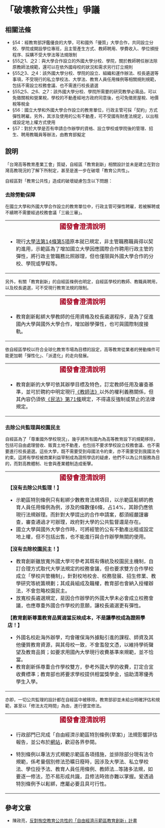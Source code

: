 # 「破壞教育公共性」爭議

## 相關法條

* §54：經教育部評鑑優良的大學，可和國外「優質」大學合作，共同設立分校、學院或開設學位專班，且主管產生方式、教師聘用、學費收入、學位頒授程序、採購不受大學法等法規限制
* §55之1、之2：與大學合作設立的外國大學分校、學院，關於教師聘任辦法除原教師法規範，還可以在依外國母校的狀況和需求另行訂立規則
* §55之3、之4：該外國大學分校、學院的設立、組織和運作辦法、校長遴選等事項，不受現行的私立學校法、大學法、教育人員任用條例等相關規則規範，包括不需設立校務會議、也不需進行校長遴選
* §55之5、之6、之7：該外國大學分校、學院所需要的研究教學必需品，可以免徵關稅和營業稅，學校的不動產經地方政府同意後，也可免徵房屋稅、地價稅等稅金
* §56：國立大學和外國大學合作設立的教育單位，行政主管可採「契約」方式彈性聘雇。另外，其涉及使用的公有不動產，可不受國有財產法規定，以出租或設定地上權方式使用
* §57：對於大學是否有申請合作辦學的資格、設立學校或學院後的管理、招生、聘用教職員等辦法，由教育部擬定

## 說明

「台灣高等教育產業工會」質疑，自經區「教育創新」相關設計並未是建立在對台灣高教現況的了解下所制定，甚至是進一步在破壞「教育公共性」。

自經區對「教育公共性」造成的破壞疑慮包含以下問題：

### 去除勞動保障

在國立大學和外國大學合作設立的教育單位中，行政主管可彈性聘雇，若被解聘或不續聘不需要經過校務會議「三級三審」。
<table border="0">
<tbody>
<tr>
<td style="text-align: center;"><strong><span style="font-size: 16pt; font-family: 微軟正黑體, sans-serif; color: #a50021;" lang="ZH-TW">國發會澄清說明</span></strong></td>
</tr>
<tr>
<td>
<ul>
<li>
<p>現行<a href="http://law.moj.gov.tw/LawClass/LawAll.aspx?PCode=H0030001">大學法第14條第5項</a>原本就已規定，非主管職務職員得以契約進用，示範區為了增加國立大學因應國際合作聘用行政主管的彈性，將行政主管職務比照辦理，但也僅限與外國大學合作的分校、學院或學程等。</p>
</li>
</ul>
</td>
</tr>
</tbody>
</table>
另外，有關「教育創新」的自經區條例也明定，自經區學校的教師、教職員聘用，以及校長遴選，可不受現行教育法規的限制。
<table border="0">
<tbody>
<tr>
<td style="text-align: center;"><strong><span style="font-size: 16pt; font-family: 微軟正黑體, sans-serif; font-style: normal; font-variant: normal; line-height: normal; color: #a50021;" lang="ZH-TW">國發會澄清說明</span></strong></td>
</tr>
<tr>
<td>
<ul>
<li>
<p>教育創新鬆綁大學教師的任用資格及校長遴選程序，是為了促進國內大學與國外大學合作，增加辦學彈性，也可與國際制度接軌。</p>
</li>
</ul>
</td>
</tr>
</tbody>
</table>
依自經區學校以符合全球化教育市場為目標的設定，高等教育從業者的勞動條件可能更加朝「彈性化」、「派遣化」的走向發展。
<table border="0">
<tbody>
<tr>
<td style="text-align: center;"><strong><span style="font-size: 16pt; font-family: 微軟正黑體, sans-serif; color: #a50021;" lang="ZH-TW">國發會澄清說明</span></strong></td>
</tr>
<tr>
<td>
<ul>
<li>
<p>教育創新的大學可依其辦學目標及特色，訂定教師任用及審查基準，並可於聘約中明定現行<a href="http://law.moj.gov.tw/LawClass/LawAll.aspx?PCode=H0020040">《教師法》</a>以外的權利義務關係，但其內容仍須依<a href="http://law.moj.gov.tw/LawClass/LawSingle.aspx?Pcode=B0000001&amp;FLNO=71">《民法》第71條</a>規定，不得違反強制或禁止的法律規定。</p>
</li>
</ul>
</td>
</tr>
</tbody>
</table>

### 去除公共監理與校園民主

自經區為了「尊重國外學校現況」，幾乎將所有國內為高等教育設下的規範移除，包括可自由處理營收、販賣土地不動產，也包括不要求學校設立校務會議、也不需要進行校長遴選。這些大學，既不需要受到母國法令約束，亦不需要受到我國法令約束。這將有學校被商業利益宰制成為證照學店的疑慮，他們不以為公共服務為目的，而對高教體制、社會與產業體制造成衝擊。
<table border="0">
<tbody>
<tr>
<td style="text-align: center;"><strong><span style="font-size: 16pt; font-family: 微軟正黑體, sans-serif; color: #a50021;" lang="ZH-TW">國發會澄清說明</span></strong></td>
</tr>
<tr>
<td><strong>【沒有去除公共監理！】</strong><br />
<ul>
<li>示範區特別條例只有鬆綁少數教育法規項目，以示範區鬆綁的教育人員任用條例為例，涉及的條數僅6條，占14%，其餘仍應依現行法規辦理。而針對大學提出的合作申請案，都須經嚴謹審查，審查通過才可辦理，政府對大學的公共監督還是存在。</li>
<li>國立大學與國外大學合作時，可將經管的公有不動產出租或設定地上權，但不包括出售，也不能進行與合作辦學無關的使用。</li>
</ul>
<strong>【沒有去除校園民主！】</strong><br />
<ul>
<li>教育創新雖放寬外國大學可參考其既有傳統及校園民主機制，自訂合理方式取代大學法規定的校務會議，但也要求雙方合作學校成立「學校共管機制」，針對校地校舍、校務發展、招生修業、教學研究等統籌規劃；其成員組成及職權，教育部也會納入授權辦法，不會忽略校園民主。</li>
<li>放寬校長遴選規定，是因合作辦學的外國大學未必會成立校務會議，也應尊重外國合作學校的意願，讓校長遴選更有彈性。</li>
</ul>
<strong>【教育創新尊重教育品質適當反映成本，不是讓學校成為證照學店！】</strong><br />
<ul>
<li>外國名校赴海外辦學，均會確保海外據點引進的課程、師資及其他優質教育資源，與其母校一致，不會濫發文憑，以維持學術聲望及教育品質；如要求用國內大學現行收費基準來規範，並不恰當。</li>
<li>教育創新係尊重合作學校雙方，參考外國大學的收費，訂定合宜收費標準；教育部也將要求學校提供相當獎學金，協助清寒優秀學生入學。</li>
</ul>
</td>
</tr>
</tbody>
</table>
亦即，一切公共監理的設計都在自經區中被移除。教育部卻並未給出明確評估和規範，甚至以「修法太花時間」為由，進行便宜修法。
<table border="0">
<tbody>
<tr>
<td style="text-align: center;"><strong><span style="font-size: 16pt; font-family: 微軟正黑體, sans-serif; color: #a50021;" lang="ZH-TW">國發會澄清說明</span></strong></td>
</tr>
<tr>
<td>
<ul>
<li>
<p>行政部門已完成「自由經濟示範區特別條例(草案)」法規影響評估報告，並公布於<a href="http://goo.gl/ZVGclL">網站</a>，歡迎各界參閱。</p>
</li>
<li>
<p>特別條例以專法方式規範示範區各項措施，並排除部分現有法令規範，係考量個別修法恐曠日廢時，因涉及大學法、私立學校法、學位授予法、教育人員任用條例、教師法&hellip;等諸多法規，如要逐一修法，恐不易形成共識，且修法時效亦難以掌握。爰透過特別條例予以鬆綁，應屬必要且具可行性。</p>
</li>
</ul>
</td>
</tr>
</tbody>
</table>

## 參考文章

* 陳政亮，[反對掏空教育公共性的「自由經濟示範區教育創新」計畫](http://www.theunion.org.tw/news/334)
